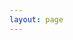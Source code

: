 ```yaml
---
layout: page
---
```


<script setup>
import Publications from "/components/layouts/Publications.vue";
</script>


<Publications />